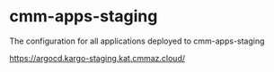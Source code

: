 # cmm-apps-staging

The configuration for all applications deployed to cmm-apps-staging

https://argocd.kargo-staging.kat.cmmaz.cloud/
